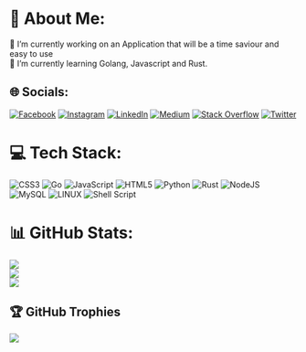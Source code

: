 # 💫 About Me:
🔭 I’m currently working on an Application that will be a time saviour and easy to use<br>🌱 I’m currently learning Golang, Javascript and Rust.


## 🌐 Socials:
[![Facebook](https://img.shields.io/badge/Facebook-%231877F2.svg?logo=Facebook&logoColor=white)](https://facebook.com/https://m.facebook.com/profile.php?id=100011087190083) [![Instagram](https://img.shields.io/badge/Instagram-%23E4405F.svg?logo=Instagram&logoColor=white)](https://instagram.com/https://www.instagram.com/whoisozdem) [![LinkedIn](https://img.shields.io/badge/LinkedIn-%230077B5.svg?logo=linkedin&logoColor=white)](https://linkedin.com/in/https://www.linkedin.com/in/mohamed-ngom-05b994205/) [![Medium](https://img.shields.io/badge/Medium-12100E?logo=medium&logoColor=white)](https://medium.com/@https://medium.com/@Whoisozdem) [![Stack Overflow](https://img.shields.io/badge/-Stackoverflow-FE7A16?logo=stack-overflow&logoColor=white)](https://stackoverflow.com/users/Whoisozdem) [![Twitter](https://img.shields.io/badge/Twitter-%231DA1F2.svg?logo=Twitter&logoColor=white)](https://twitter.com/https://twitter.com/whoisozdem) 

# 💻 Tech Stack:
![CSS3](https://img.shields.io/badge/css3-%231572B6.svg?style=for-the-badge&logo=css3&logoColor=white) ![Go](https://img.shields.io/badge/go-%2300ADD8.svg?style=for-the-badge&logo=go&logoColor=white) ![JavaScript](https://img.shields.io/badge/javascript-%23323330.svg?style=for-the-badge&logo=javascript&logoColor=%23F7DF1E) ![HTML5](https://img.shields.io/badge/html5-%23E34F26.svg?style=for-the-badge&logo=html5&logoColor=white) ![Python](https://img.shields.io/badge/python-3670A0?style=for-the-badge&logo=python&logoColor=ffdd54) ![Rust](https://img.shields.io/badge/rust-%23000000.svg?style=for-the-badge&logo=rust&logoColor=white) ![NodeJS](https://img.shields.io/badge/node.js-6DA55F?style=for-the-badge&logo=node.js&logoColor=white) ![MySQL](https://img.shields.io/badge/mysql-%2300f.svg?style=for-the-badge&logo=mysql&logoColor=white) ![LINUX](https://img.shields.io/badge/Linux-FCC624?style=for-the-badge&logo=linux&logoColor=black) ![Shell Script](https://img.shields.io/badge/shell_script-%23121011.svg?style=for-the-badge&logo=gnu-bash&logoColor=white)
# 📊 GitHub Stats:
![](https://github-readme-stats.vercel.app/api?username=Whoisozdem&theme=solarized-dark&hide_border=true&include_all_commits=false&count_private=false)<br/>
![](https://github-readme-streak-stats.herokuapp.com/?user=Whoisozdem&theme=solarized-dark&hide_border=true)<br/>
![](https://github-readme-stats.vercel.app/api/top-langs/?username=Whoisozdem&theme=solarized-dark&hide_border=true&include_all_commits=false&count_private=false&layout=compact)

## 🏆 GitHub Trophies
![](https://github-profile-trophy.vercel.app/?username=Whoisozdem&theme=juicyfresh&no-frame=false&no-bg=false&margin-w=4)
